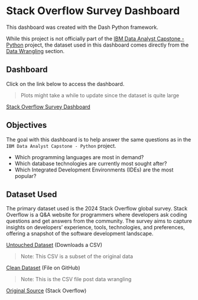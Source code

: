 # Stack Overflow Survey Dashboard

This dashboard was created with the Dash Python framework. 

While this project is not officially part of the [IBM Data Analyst Capstone - Python](https://github.com/FaiLuReH3Ro/ibm-da-capstone-py) project, the dataset used in this dashboard comes directly from the [Data Wrangling](https://github.com/FaiLuReH3Ro/data-wrangling-py) section.

## Dashboard

Click on the link below to access the dashboard. 

> Plots might take a while to update since the dataset is quite large

[Stack Overflow Survey Dashboard](https://dev-survey-dashboard.onrender.com/)

## Objectives

The goal with this dashboard is to help answer the same questions as in the `IBM Data Analyst Capstone - Python` project.

* Which programming languages are most in demand?
* Which database technologies are currently most sought after?
* Which Integrated Development Environments (IDEs) are the most popular?

## Dataset Used

The primary dataset used is the 2024 Stack Overflow global survey. Stack Overflow is a Q&A website for programmers where developers ask coding questions and get answers from the community. The survey aims to capture insights on developers’ experience, tools, technologies, and preferences, offering a snapshot of the software development landscape.

[Untouched Dataset](https://cf-courses-data.s3.us.cloud-object-storage.appdomain.cloud/n01PQ9pSmiRX6520flujwQ/survey-data.csv) (Downloads a CSV)

> Note: This CSV is a subset of the original data

[Clean Dataset](https://github.com/FaiLuReH3Ro/dev-survey-dashboard/blob/main/clean_survey_data.csv) (File on GitHub)

> Note: This is the CSV file post data wrangling 

[Original Source](https://stackoverflow.blog/2024/08/06/2024-developer-survey/) (Stack Overflow)
